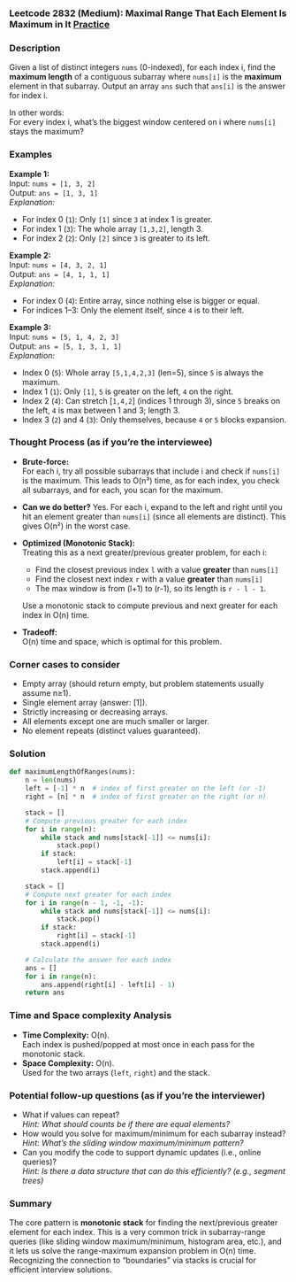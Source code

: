 ### Leetcode 2832 (Medium): Maximal Range That Each Element Is Maximum in It [Practice](https://leetcode.com/problems/maximal-range-that-each-element-is-maximum-in-it)

### Description  
Given a list of distinct integers `nums` (0-indexed), for each index i, find the **maximum length** of a contiguous subarray where `nums[i]` is the **maximum** element in that subarray. Output an array `ans` such that `ans[i]` is the answer for index i.

In other words:  
For every index i, what’s the biggest window centered on i where `nums[i]` stays the maximum?

### Examples  

**Example 1:**  
Input: `nums = [1, 3, 2]`  
Output: `ans = [1, 3, 1]`  
*Explanation:*
- For index 0 (`1`): Only `[1]` since `3` at index 1 is greater.
- For index 1 (`3`): The whole array `[1,3,2]`, length 3.
- For index 2 (`2`): Only `[2]` since `3` is greater to its left.

**Example 2:**  
Input: `nums = [4, 3, 2, 1]`  
Output: `ans = [4, 1, 1, 1]`  
*Explanation:*
- For index 0 (`4`): Entire array, since nothing else is bigger or equal.
- For indices 1–3: Only the element itself, since `4` is to their left.

**Example 3:**  
Input: `nums = [5, 1, 4, 2, 3]`  
Output: `ans = [5, 1, 3, 1, 1]`  
*Explanation:*
- Index 0 (`5`): Whole array `[5,1,4,2,3]` (len=5), since `5` is always the maximum.
- Index 1 (`1`): Only `[1]`, `5` is greater on the left, `4` on the right.
- Index 2 (`4`): Can stretch [`1,4,2`] (indices 1 through 3), since `5` breaks on the left, `4` is max between 1 and 3; length 3.
- Index 3 (`2`) and 4 (`3`): Only themselves, because `4` or `5` blocks expansion.

### Thought Process (as if you’re the interviewee)  

- **Brute-force:**  
  For each i, try all possible subarrays that include i and check if `nums[i]` is the maximum. This leads to O(n³) time, as for each index, you check all subarrays, and for each, you scan for the maximum.

- **Can we do better?**
  Yes. For each i, expand to the left and right until you hit an element greater than `nums[i]` (since all elements are distinct). This gives O(n²) in the worst case.

- **Optimized (Monotonic Stack):**  
  Treating this as a next greater/previous greater problem, for each i:
    - Find the closest previous index `l` with a value **greater** than `nums[i]`
    - Find the closest next index `r` with a value **greater** than `nums[i]`
    - The max window is from (l+1) to (r-1), so its length is `r - l - 1`.
  
  Use a monotonic stack to compute previous and next greater for each index in O(n) time.

- **Tradeoff:**  
  O(n) time and space, which is optimal for this problem.

### Corner cases to consider  
- Empty array (should return empty, but problem statements usually assume n≥1).
- Single element array (answer: [1]).
- Strictly increasing or decreasing arrays.
- All elements except one are much smaller or larger.
- No element repeats (distinct values guaranteed).

### Solution

```python
def maximumLengthOfRanges(nums):
    n = len(nums)
    left = [-1] * n  # index of first greater on the left (or -1)
    right = [n] * n  # index of first greater on the right (or n)

    stack = []
    # Compute previous greater for each index
    for i in range(n):
        while stack and nums[stack[-1]] <= nums[i]:
            stack.pop()
        if stack:
            left[i] = stack[-1]
        stack.append(i)

    stack = []
    # Compute next greater for each index
    for i in range(n - 1, -1, -1):
        while stack and nums[stack[-1]] <= nums[i]:
            stack.pop()
        if stack:
            right[i] = stack[-1]
        stack.append(i)

    # Calculate the answer for each index
    ans = []
    for i in range(n):
        ans.append(right[i] - left[i] - 1)
    return ans
```

### Time and Space complexity Analysis  

- **Time Complexity:** O(n).  
  Each index is pushed/popped at most once in each pass for the monotonic stack.
- **Space Complexity:** O(n).  
  Used for the two arrays (`left`, `right`) and the stack.

### Potential follow-up questions (as if you’re the interviewer)  

- What if values can repeat?  
  *Hint: What should counts be if there are equal elements?*  
- How would you solve for maximum/minimum for each subarray instead?  
  *Hint: What’s the sliding window maximum/minimum pattern?*
- Can you modify the code to support dynamic updates (i.e., online queries)?  
  *Hint: Is there a data structure that can do this efficiently? (e.g., segment trees)*

### Summary
The core pattern is **monotonic stack** for finding the next/previous greater element for each index. This is a very common trick in subarray-range queries (like sliding window maximum/minimum, histogram area, etc.), and it lets us solve the range-maximum expansion problem in O(n) time. Recognizing the connection to “boundaries” via stacks is crucial for efficient interview solutions.